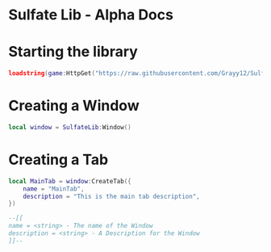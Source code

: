 # Sulfate Lib - Alpha Docs

# Starting the library

```lua
loadstring(game:HttpGet("https://raw.githubusercontent.com/Grayy12/SulfateLib-alpha/main/Sulfate.lua?token=GHSAT0AAAAAABXMGZCWGQ4MUMC3WOQHY5VCYXSRJ5A",true))()
```


# Creating a Window

```lua
local window = SulfateLib:Window()
```

# Creating a Tab

```lua
local MainTab = window:CreateTab({
	name = "MainTab",
	description = "This is the main tab description",
})

--[[
name = <string> - The name of the Window
description = <string> - A Description for the Window
]]--
```
